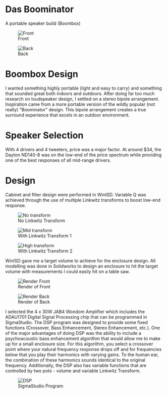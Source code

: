 # Das Boominator
A portable speaker build (Boombox)

<figure>
<img src="images/front.jpg" alt="Front" /><figcaption aria-hidden="true">Front</figcaption>
</figure>

<figure>
<img src="images/back.jpg" alt="Back" /><figcaption aria-hidden="true">Back</figcaption>
</figure>

# Boombox Design
I wanted something highly portable (light and easy to carry) and something that sounded great both indoors and outdoors. After doing far too much research on loudspeaker design, I settled on a stereo bipole arrangement. Inspiration came from a more portable version of the wildly popular (not really) "Boominator" design.
This bipole arrangement creates a true surround experience that excels in an outdoor environment.

# Speaker Selection
With 4 drivers and 4 tweeters, price was a major factor. At around $34, the Dayton ND140-8 was on the low-end of the price spectrum while providing one of the best responses of all mid-range drivers.

# Design
Cabinet and filter design were performed in WinISD. Variable Q was achieved through the use of multiple Linkwitz transforms to boost low-end response. 

<figure>
<img src="images/freq_response_no_transform.png" alt="No transform" /><figcaption aria-hidden="true">No Linkwitz Transform</figcaption>
</figure>

<figure>
<img src="images/freq_response_mid_transform.png" alt="Mid transform" /><figcaption aria-hidden="true">With Linkwitz Transform 1</figcaption>
</figure>

<figure>
<img src="images/freq_response_high_transform.png" alt="High transform" /><figcaption aria-hidden="true">With Linkwitz Transform 2</figcaption>
</figure>

WinISD gave me a target volume to achieve for the enclosure design. All modelling was done in Solidworks to design an enclosure to hit the target volume with measurements I could easily hit on a table saw.

<figure>
<img src="images/render_front.png" alt="Render Front" /><figcaption aria-hidden="true">Render of Front</figcaption>
</figure>

<figure>
<img src="images/render_back.png" alt="Render Back" /><figcaption aria-hidden="true">Render of Back</figcaption>
</figure>


I selected the 4 x 30W JAB4 Wondom Amplifier which includes the ADAU1701 Digital Signal Processing chip that can be programmed in SigmaStudio.
The DSP program was designed to provide some fixed functions (Crossover, Bass Enhancement, Stereo Enhancement, etc.). One of the major advantages of doing DSP was the ability to include a psychoacoustic bass enhancement algorithm that would allow me to make up for a small enclosure size. For this algorithm, you select a crossover point where your natural frequency response drops off and for frequencies below that you play their harmonics with varying gains. To the human ear, the combination of these harmonics sounds identical to the original frequency.
Additionally, the DSP also has variable functions that are controlled by two pots - volume and variable Linkwitz Transform.

<figure>
<img src="images/dsp.png" alt="DSP" /><figcaption aria-hidden="true">SigmaStudio Program</figcaption>
</figure>
